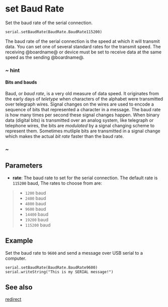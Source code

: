 # set Baud Rate

Set the baud rate of the serial connection.

```sig
serial.setBaudRate(BaudRate.BaudRate115200)
```

The baud rate of the serial connection is the speed at which it will transmit data. You can set one of several standard rates for the transmit speed. The receiving @boardname@ or device must be set to receive data at the same speed as the sending @boardname@.

### ~ hint

#### Bits and bauds

Baud, or _baud rate_, is a very old measure of data speed. It originates from the early days of _teletype_ when characters of the alphabet were transmitted over telegraph wires. Signal changes on the wires are used to encode a sequence of bits that represented a character in a message. The baud rate is how many times per second these signal changes happen. When binary data (digital bits) is transmitted over an analog system, like telegraph or telephone wires, the bits are _modulated_ by
a signal changing scheme to represent them. Sometimes mutliple bits are transmitted in a signal
change which makes the actual _bit rate_ faster than the baud rate.

### ~

## Parameters

* **rate**: The baud rate to set for the serial connection. The default rate is `115200` baud, The rates to choose from are:
>* `1200` baud
>* `2400` baud
>* `4800` baud
>* `9600` baud
>* `14400` baud
>* `19200` baud
>* `115200` baud

## Example

Set the baud rate to `9600` and send a message over USB serial to a computer.

```blocks
serial.setBaudRate(BaudRate.BaudRate9600)
serial.writeString("This is my SERIAL message!")
```

## See also

[redirect](/reference/serial/redirect)